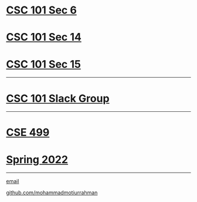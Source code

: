 # [CSC 101 Sec 6](https://mohammadmotiurrahman.github.io/summer2022/csc101_6)
# [CSC 101 Sec 14](https://mohammadmotiurrahman.github.io/summer2022/csc101_14)
# [CSC 101 Sec 15](https://mohammadmotiurrahman.github.io/summer2022/csc101_15)

* * *
# [CSC 101 Slack Group](https://csc101summer22.slack.com/)
* * *

# [CSE 499 ](https://mohammadmotiurrahman.github.io/CSE499)
# [Spring 2022](https://mohammadmotiurrahman.github.io/spring2022)

* * *

[email](mailto:mohammadmotiurrahman@gmail.com)

[github.com/mohammadmotiurrahman](https://github.com/mohammadmotiurrahman)
